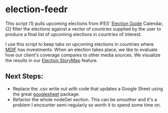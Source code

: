 # election-feedr

This script (1) pulls upcoming elections from IFES' [Election Guide](http://www.electionguide.org/) Calendar, (2) filter the elections against a vector of countries supplied by the user to produce a final list of upcoming elections in countries of interest.

I use this script to keep tabs on upcoming elections in countries where [MDIF](http://www.mdif.org) has investments. When an election takes place, we like to evaluate how our client's coverage compares to other media sources. We visualize the results in our [Election StoryMap](http://www.mdif.org/client-election-coverage/) feature. 

## Next Steps: 
* Replace the .csv write out with code that updates a Google Sheet using the great [googlesheet](https://github.com/jennybc/googlesheets) package.
* Refactor the whole nodeGet section. This can be smoother and it's a problem I encounter semi-regularly so worth it to spend some time on.

